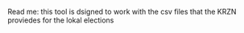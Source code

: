 Read me:
this tool is dsigned to work with the csv files that the KRZN proviedes for the lokal elections
